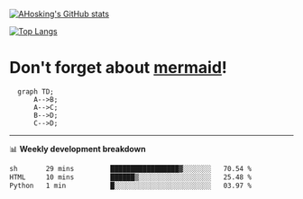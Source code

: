 [![AHosking's GitHub stats](https://github-readme-stats.vercel.app/api?username=ahosking&count_private=true&show_icons=true&theme=onedark&hide_rank=true&include_all_commits=true)](https://github.com/ahosking)

[![Top Langs](https://github-readme-stats.vercel.app/api/top-langs/?username=ahosking&layout=compact&theme=onedark)](https://github.com/ahosking)


# Don't forget about [mermaid](https://github.blog/2022-02-14-include-diagrams-markdown-files-mermaid/)!

```mermaid
  graph TD;
      A-->B;
      A-->C;
      B-->D;
      C-->D;
```
-------

📊 **Weekly development breakdown**

<!--START_SECTION:waka-->

```txt
sh       29 mins         █████████████████▓░░░░░░░   70.54 %
HTML     10 mins         ██████▒░░░░░░░░░░░░░░░░░░   25.48 %
Python   1 min           █░░░░░░░░░░░░░░░░░░░░░░░░   03.97 %
```

<!--END_SECTION:waka-->
